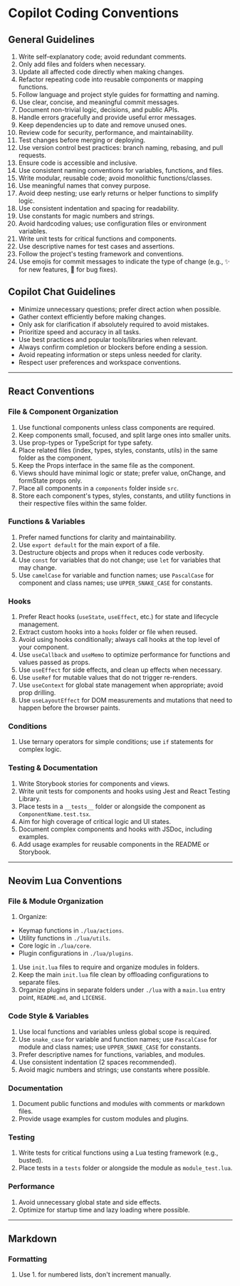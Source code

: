 

# Copilot Coding Conventions

## General Guidelines

1. Write self-explanatory code; avoid redundant comments.
1. Only add files and folders when necessary.
1. Update all affected code directly when making changes.
1. Refactor repeating code into reusable components or mapping functions.
1. Follow language and project style guides for formatting and naming.
1. Use clear, concise, and meaningful commit messages.
1. Document non-trivial logic, decisions, and public APIs.
1. Handle errors gracefully and provide useful error messages.
1. Keep dependencies up to date and remove unused ones.
1. Review code for security, performance, and maintainability.
1. Test changes before merging or deploying.
1. Use version control best practices: branch naming, rebasing, and pull requests.
1. Ensure code is accessible and inclusive.
1. Use consistent naming conventions for variables, functions, and files.
1. Write modular, reusable code; avoid monolithic functions/classes.
1. Use meaningful names that convey purpose.
1. Avoid deep nesting; use early returns or helper functions to simplify logic.
1. Use consistent indentation and spacing for readability.
1. Use constants for magic numbers and strings.
1. Avoid hardcoding values; use configuration files or environment variables.
1. Write unit tests for critical functions and components.
1. Use descriptive names for test cases and assertions.
1. Follow the project's testing framework and conventions.
1. Use emojis for commit messages to indicate the type of change (e.g., ✨ for new features, 🐛 for bug fixes).

## Copilot Chat Guidelines

- Minimize unnecessary questions; prefer direct action when possible.
- Gather context efficiently before making changes.
- Only ask for clarification if absolutely required to avoid mistakes.
- Prioritize speed and accuracy in all tasks.
- Use best practices and popular tools/libraries when relevant.
- Always confirm completion or blockers before ending a session.
- Avoid repeating information or steps unless needed for clarity.
- Respect user preferences and workspace conventions.

---


## React Conventions

### File & Component Organization
1. Use functional components unless class components are required.
1. Keep components small, focused, and split large ones into smaller units.
1. Use prop-types or TypeScript for type safety.
1. Place related files (index, types, styles, constants, utils) in the same folder as the component.
1. Keep the Props interface in the same file as the component.
1. Views should have minimal logic or state; prefer value, onChange, and formState props only.
1. Place all components in a `components` folder inside `src`.
1. Store each component's types, styles, constants, and utility functions in their respective files within the same folder.

### Functions & Variables
1. Prefer named functions for clarity and maintainability.
1. Use `export default` for the main export of a file.
1. Destructure objects and props when it reduces code verbosity.
1. Use `const` for variables that do not change; use `let` for variables that may change.
1. Use `camelCase` for variable and function names; use `PascalCase` for component and class names; use `UPPER_SNAKE_CASE` for constants.

### Hooks
1. Prefer React hooks (`useState`, `useEffect`, etc.) for state and lifecycle management.
1. Extract custom hooks into a `hooks` folder or file when reused.
1. Avoid using hooks conditionally; always call hooks at the top level of your component.
1. Use `useCallback` and `useMemo` to optimize performance for functions and values passed as props.
1. Use `useEffect` for side effects, and clean up effects when necessary.
1. Use `useRef` for mutable values that do not trigger re-renders.
1. Use `useContext` for global state management when appropriate; avoid prop drilling.
1. Use `useLayoutEffect` for DOM measurements and mutations that need to happen before the browser paints.

### Conditions
1. Use ternary operators for simple conditions; use `if` statements for complex logic.

### Testing & Documentation
1. Write Storybook stories for components and views.
1. Write unit tests for components and hooks using Jest and React Testing Library.
1. Place tests in a `__tests__` folder or alongside the component as `ComponentName.test.tsx`.
1. Aim for high coverage of critical logic and UI states.
1. Document complex components and hooks with JSDoc, including examples.
1. Add usage examples for reusable components in the README or Storybook.

---


## Neovim Lua Conventions

### File & Module Organization
1. Organize:
  - Keymap functions in `./lua/actions`.
  - Utility functions in `./lua/utils`.
  - Core logic in `./lua/core`.
  - Plugin configurations in `./lua/plugins`.
1. Use `init.lua` files to require and organize modules in folders.
1. Keep the main `init.lua` file clean by offloading configurations to separate files.
1. Organize plugins in separate folders under `./lua` with a `main.lua` entry point, `README.md`, and `LICENSE`.

### Code Style & Variables
1. Use local functions and variables unless global scope is required.
1. Use `snake_case` for variable and function names; use `PascalCase` for module and class names; use `UPPER_SNAKE_CASE` for constants.
1. Prefer descriptive names for functions, variables, and modules.
1. Use consistent indentation (2 spaces recommended).
1. Avoid magic numbers and strings; use constants where possible.

### Documentation
1. Document public functions and modules with comments or markdown files.
1. Provide usage examples for custom modules and plugins.

### Testing
1. Write tests for critical functions using a Lua testing framework (e.g., busted).
1. Place tests in a `tests` folder or alongside the module as `module_test.lua`.

### Performance
1. Avoid unnecessary global state and side effects.
1. Optimize for startup time and lazy loading where possible.

---
## Markdown

### Formatting
1. Use 1. for numbered lists, don't increment manually.
